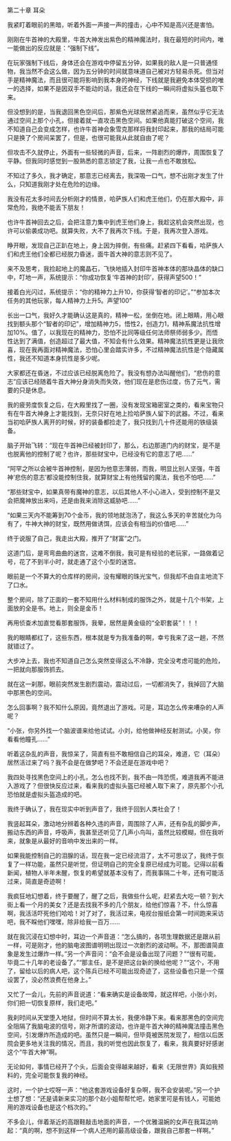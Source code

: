 第二十章 耳朵


我紧盯着眼前的黑暗，听着外面一声接一声的撞击，心中不知是高兴还是害怕。

刚刚在牛首神的大殿里，牛首大神发出紫色的精神魔法时，我在最短的时间内，唯一能做出的反应就是：“强制下线”。

在玩家强制下线后，身体还会在游戏中停留五分钟，如果我的敌人是一只普通怪物，我当然不会这么做，因为五分钟的时间就意味道自己被对方轻易杀死。但当对手是精神魔法，而且很可能将影响到我本身的神经，下线就是我避免本体受损的唯一的选择，如果不是因双手不能动的话，我还会在下线的一瞬间将虚拟头盔也取下来。

但没想到的是，当我退回黑色空间后，那紫色光球居然紧追而来，虽然似乎它无法通过空间上那个小孔，但接着就一直攻击黑色空间。如果他真能打破这个空间，我不知道自己会变成怎样，也许牛首神会象雪克那样将我封印起来，那我的结局可能只是换了个房间呆罢了，但是，也很可能我从此就自由了呢？

但攻击不久就停止，外面有一些轻微的声音，后来，一阵剧烈的爆炸，周围恢复了平静。但我同时感觉到一股熟悉的意志锁定了我，让我一点也不敢放松。

不知过了多久，我才确定，那意志已经离去，我深吸一口气，想不出刚才发生了什么，只知道我刚才处在危险的边缘。

我没有花太多时间去分析刚才的情景，哈萨族人们和虎王他们，仍在那大殿中，非常危险，我绝不能丢下朋友！

也许牛首神回去之后，会把注意力集中到虎王他们身上，我趁这机会突然出现，也许可以偷袭成功吧。就算失败，大不了我再次下线。于是，我再次登入游戏。

睁开眼，发现自己正趴在地上，身上因为摔倒，有些痛。赶紧四下看看，哈萨族人们和虎王他们全都已经脱力昏迷，面牛首大神的意志则不见了。

来不及思考，我捡起地上的魔晶石，飞快地插入封印牛首神本体的那块晶体的缺口中，叮地一声，系统提示：“你成功恢复‘牛首神的封印’，获得声望500！”

接着白光闪过，系统提示：“你的精神力上升10，你获得‘智者的印记’。”“参加本次任务的其他玩家，每人精神力上升5。声望100”

长出一口气，我好久才能确认这是真的，精神一松，坐倒在地。闭上眼睛，用心眼找到额头那个“智者的印记”，增加精神力5，悟性2，创造力1，精神系魔法抗性增加10%。值了，以我现在的精神力，恐怕不比同等级任何法师祭师弱多少。而悟性达到了满值，创造超过了最大值，不知会有什么效果。精神魔法抗性更是让我欣喜，现在我再面对精神魔法，恐怕心里会踏实许多，不过精神魔法抗性是个隐藏属性，我还不知道本身抗性是多少呢。

大家都还在昏迷，不过应该已经脱离危险了。我没有想办法叫醒他们，“悲伤的意志”应该已经随着牛首大神分身消失而失效，他们现在是悲伤过度，伤了元气，需要的只是休息。

我的疲劳度恢复之后，在大殿里找了一圈，没有发现宝箱密室之类的，看来宝物只有在牛首大神身上才能找到，无奈只好在地上捡哈萨族人留下的武器。不过，看来当初哈萨族人离开的时候，好的装备都捡走了，我只找到几十件还能用的铁级装备。

脑子开始飞转：“现在牛首神已经被封印了，那么，右边那道门内的财宝，是不是也脱离他的控制了呢？也许，那些财宝中，已经没有它的意志了吧……”

“阿罕之所以会被牛首神控制，是因为他意志薄弱，而我，明显比别人坚强，牛首神‘悲伤的意志’都没能控制住我，就算财宝上有他残留的魔法，我也不怕吧……”

“那些财宝中，如果真带有魔神的意志，以后其他人不小心进入，受到控制不是又会把魔神放出来吗，还是由我来消除这威胁吧……”

“如果三天内不能筹到70个金币，我的领地就泡汤了，我这么多天的辛苦就化为乌有了，牛神大神的财宝，既然用做诱饵，应该会有相当的价值吧……”

终于说服了自己，我走出大殿，推开了“财富”之门。

这道门后，是弯弯曲曲的迷宫，这难不倒我，我可是有经验的老玩家，一路做着记号，花了不到半小时，就走通了这个小型的迷宫。

眼前是一个不算大的仓库样的房间，没有耀眼的珠光宝气，但我却不由自主地流下了口水。

整个房间，除了正面的一套不知用什么材料制成的服饰之外，就是十几个书架，上面放的全是书。地上，则全是金币！

再用侦查术加直觉看那套服饰，我晕，居然是黄金级的“全职套装”！！！

我的眼睛都红了，这些东西，根本就是专为我准备的啊，幸亏我来了这一趟，不然就错过了。

大步冲上去，我也不知道自己怎么突然变得这么不冷静，完全没考虑可能的危险，一把就向那服饰抓去。

就在这一刹那，眼前突然发生剧烈震动，震动过后，一切都消失了，我掉回了大脑中那黑色的空间。

怎么回事啊？我不知什么原因，竟然退出了游戏。可是，耳边怎么传来嘈杂的人声呢？

“小张，你另外找一个脑波谱来给他试试。小刘，给他做神经反射测试。小吴，你看看他瞳孔……”

听着这杂乱的声音，我惊呆了，简直有些不敢相信自己的耳朵，难道，它（耳朵）居然活过来了吗？我不会是在做梦吧？不会还是在游戏中吧？

我四处寻找黑色空间上的小孔，怎么也找不到，我不由一阵恐慌，难道我再不能进入游戏了？但很快反应过来，看来我的虚拟头盔已经被人取下来了，原先那个小孔恐怕就是虚拟头盔造成的吧。

我终于确认了，我在现实中听到声音了，我终于回到人类社会了！

我竖起耳朵，激动地分辨着各种久违的声音，周围除了人声，还有杂乱的脚步声，搬动东西的声音，呼吸声，我甚至还听见了几声小鸟叫，虽然比较模糊，但在我听来，就象是从最好的音响中发出来的一样。

如果我能控制自己的泪腺的话，现在我一定已经流泪了，太不可思议了，我终于恢复了一样功能，虽然只是听觉，但证明自己的完全复原已经成为可能。记得以前看新闻，植物人半年未醒，恢复的希望就基本没有了，而我事隔二十年，还有可能活过来，简直是奇迹啊！

我疯狂地幻想着，终于要醒了，醒了之后，我做些什么呢，赶紧去大吃一顿？到大街上看一个月的美女？还是去找我不多的几个朋友，给他们惊喜？不，什么惊喜啊，我活活吓死他们哈哈！对了对了，我活过来，电视台报纸会第一时间跑来采访吧，我不睬他们嘿嘿，除非给我一百万……

就在我沉浸在幻想中时，耳边一个声音道：“怎么搞的，各项生理数据还是跟从前一样，可是刚才，他的脑电波图谱明明出现过一次剧烈的波动啊。不，那图谱简直象是发生过爆炸一样。”另一个声音问：“会不会是设备出现了问题？”“很有可能，毕竟二十几年的老设备了。”“那主任，是不是把这台新的换给他呢？”“这个，不用了，留给以后的病人吧，这个陈兵已经不可能出现奇迹了，这些设备也只是一个摆设罢了，没必然浪费在他身上。”

又忙了一会儿，先前的声音说道：“看来确实是设备故障，就这样吧，小张小刘，你们把一切恢复原样，我们走吧。”

我刹时间从天堂堕入地狱，但时间不算太长，我便冷静下来。看来那黑色的空间完全阻隔了我脑电波的信号，刚才所谓的波动，也许是牛首大神的精神魔法撞击黑色空间，引发爆炸所造成的吧。虽然只是一瞬间，但毕竟被医院发现了，相信以后医院会更多地关注我的情况，而且，我的听觉也因此恢复了，看来，我真要好好感谢这个“牛首大神”啊。

无论如何，事情已经开了个头，后面会变得越来越好，看来《无限世界》真如我预料的，完全可能恢复我的神经。

这时，一个护士哎呀一声：“他这套游戏设备好复杂啊，我不会安装呢。”另一个护士想了想：“还是请新来实习的那个赵小姐帮帮忙吧，她家里可是有钱人，可能她用的游戏设备也是这个档次的。”

不多会儿，伴着渐近的高跟鞋敲击地面的声音，一个优雅温婉的女声在我耳边响起：“真的啊，想不到这样一个病人还用的最高级设备，跟我自己那套一样啊。”





